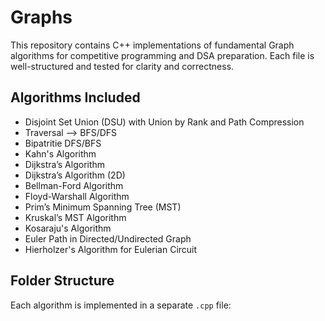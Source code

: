 # Graphs
This repository contains C++ implementations of fundamental Graph algorithms for competitive programming and DSA preparation. Each file is well-structured and tested for clarity and correctness.

## Algorithms Included

-  Disjoint Set Union (DSU) with Union by Rank and Path Compression
-  Traversal --> BFS/DFS
-  Bipatritie DFS/BFS
-  Kahn's Algorithm
-  Dijkstra’s Algorithm
-  Dijkstra’s Algorithm (2D)
-  Bellman-Ford Algorithm
-  Floyd-Warshall Algorithm
-  Prim’s Minimum Spanning Tree (MST)
-  Kruskal’s MST Algorithm
-  Kosaraju's Algorithm
-  Euler Path in Directed/Undirected Graph
-  Hierholzer's Algorithm for Eulerian Circuit

## Folder Structure

Each algorithm is implemented in a separate `.cpp` file:
